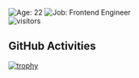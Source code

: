 ![Age: 22](https://img.shields.io/badge/age-21-green?style=for-the-badge)
![Job: Frontend Engineer](https://img.shields.io/badge/work-frontend%20engineer-orange?style=for-the-badge)  
![visitors](https://visitor-badge.glitch.me/badge?page_id=luvrok&left_color=green&right_color=red)

## GitHub Activities
[![trophy](https://github-profile-trophy.vercel.app/?username=luvrok&theme=tokyonight&rank=SECRET,SSS,SS,S,AAA,AA,A,B&no-bg=true)](https://github.com/kokoro-hart)
